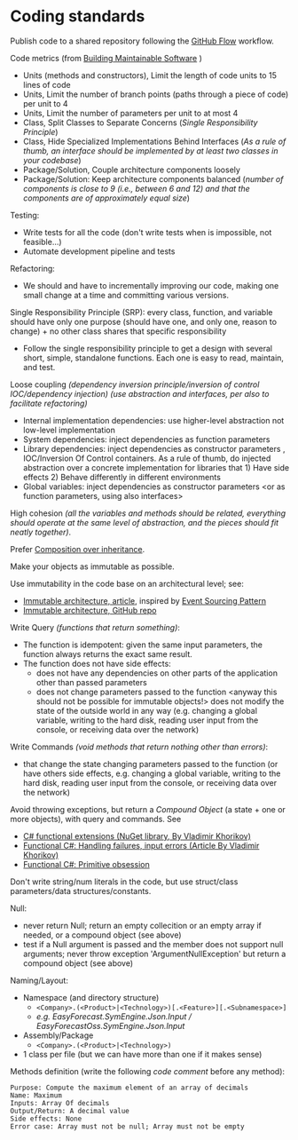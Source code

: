 # Coding standards

Publish code to a shared repository following the [GitHub Flow] workflow.

Code metrics (from [Building Maintainable Software] )

  - Units (methods and constructors), Limit the length of code units to 15 lines of code
  - Units, Limit the number of branch points (paths through a piece of code) per unit to 4
  - Units, Limit the number of parameters per unit to at most 4
  - Class, Split Classes to Separate Concerns (_Single Responsibility Principle_) 
  - Class, Hide Specialized Implementations Behind Interfaces (_As a rule of thumb, an interface should be implemented by at least two classes in your codebase_)
  - Package/Solution, Couple architecture components loosely
  - Package/Solution: Keep architecture components balanced (_number of components is close to 9 (i.e., between 6 and 12) and that the components are of approximately equal size_)

Testing:
  - Write tests for all the code (don't write tests when is impossible, not feasible...)
  - Automate development pipeline and tests  
  
Refactoring:
  - We should and have to incrementally improving our code, making one small change at a time and committing various versions.
 
Single Responsibility Principle (SRP): every class, function, and variable should have only one purpose (should have one, and only one, reason to change) + no other class shares that specific responsibility
  - Follow the single responsibility principle to get a design with several short, simple, standalone functions. Each one is easy to read, maintain, and test.

Loose coupling _(dependency inversion principle/inversion of control IOC/dependency injection) (use abstraction and interfaces, per also to facilitate refactoring)_
  - Internal implementation dependencies: use higher-level abstraction <also interfaces> not low-level implementation
  - System dependencies: inject dependencies as function parameters <also interfaces>
  - Library dependencies: inject dependencies as constructor parameters <also interfaces>, IOC/Inversion Of Control containers. As a rule of thumb, do injected abstraction over a concrete implementation for libraries that 1) Have side effects 2) Behave differently in different environments
  - Global variables: inject dependencies as constructor parameters <or as function parameters, using also interfaces>
 
High cohesion _(all the variables and methods should be related, everything should operate at the same level of abstraction, and the pieces should fit neatly together)_.

Prefer [Composition over inheritance].

Make your objects as immutable as possible.

Use immutability in the code base on an architectural level; see:
  - [Immutable architecture, article], inspired by [Event Sourcing Pattern]
  - [Immutable architecture, GitHub repo]

Write Query _(functions that return something)_:
  - The function is idempotent: given the same input parameters, the function always returns the exact same result.
  - The function does not have side effects: 
    - does not have any dependencies on other parts of the application other than passed parameters
    - does not change parameters passed to the function <anyway this should not be possible for immutable objects!>
does not modify the state of the outside world in any way (e.g. changing a global variable, writing to the hard disk, reading user input from the console, or receiving data over the network)

Write Commands _(void methods that return nothing other than errors)_:
  - that change the state changing parameters passed to the function (or have others side effects, e.g. changing a global variable, writing to the hard disk, reading user input from the console, or receiving data over the network)

Avoid throwing exceptions, but return a _Compound Object_ (a state + one or more objects), with query and commands. See 
  - [C# functional extensions (NuGet library, By Vladimir Khorikov)] 
  - [Functional C#: Handling failures, input errors (Article By Vladimir Khorikov)] 
  - [Functional C#: Primitive obsession]

Don't write string/num literals in the code, but use struct/class parameters/data structures/constants.

Null:
  - never return Null; return an empty collecition or an empty array if needed, or a compound object (see above)
  - test if a Null argument is passed and the member does not support null arguments; never throw exception 'ArgumentNullException' but return a compound object (see above)

Naming/Layout:
  - Namespace (and directory structure) 
    - ```<Company>.(<Product>|<Technology>)[.<Feature>][.<Subnamespace>]```
    - _e.g. EasyForecast.SymEngine.Json.Input / EasyForecastOss.SymEngine.Json.Input_
  - Assembly/Package
    - ```<Company>.(<Product>|<Technology>)```
  - 1 class per file (but we can have more than one if it makes sense)

Methods definition (write the following _code comment_ before any method):
```
Purpose: Compute the maximum element of an array of decimals 
Name: Maximum 
Inputs: Array Of decimals 
Output/Return: A decimal value 
Side effects: None
Error case: Array must not be null; Array must not be empty 
```

   [Building Maintainable Software]: <https://www.safaribooksonline.com/library/view/building-maintainable-software/9781491967423/>
   [GitHub Flow]: <https://guides.github.com/introduction/flow/index.html>
   [C# functional extensions (NuGet library, By Vladimir Khorikov)]: <http://enterprisecraftsmanship.com/2016/06/24/c-functional-extensions-nuget-library/>
   [Functional C#: Handling failures, input errors (Article By Vladimir Khorikov)]: <http://enterprisecraftsmanship.com/2015/03/20/functional-c-handling-failures-input-errors/>
   [Functional C#: Primitive obsession]: <http://enterprisecraftsmanship.com/2015/03/07/functional-c-primitive-obsession/>
   [Composition over inheritance]: <https://en.wikipedia.org/wiki/Composition_over_inheritance>
   [Immutable architecture, article]: <http://enterprisecraftsmanship.com/2016/05/12/immutable-architecture/>
   [Immutable architecture, GitHub repo]: <https://github.com/vkhorikov/ImmutableArchitecture>
   [Event Sourcing Pattern]: <https://msdn.microsoft.com/en-us/library/dn589792.aspx>
